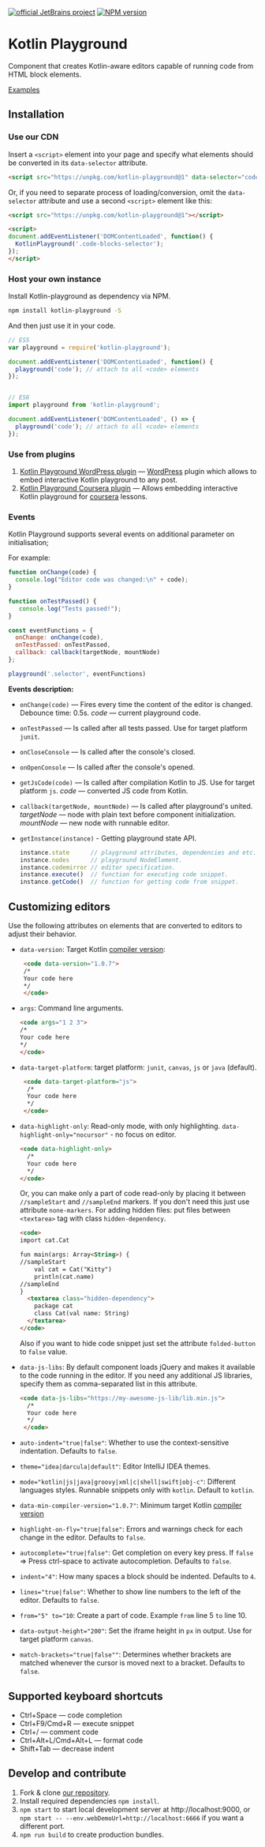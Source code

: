 [![official JetBrains project](http://jb.gg/badges/official-plastic.svg)](https://confluence.jetbrains.com/display/ALL/JetBrains+on+GitHub)
[![NPM version](https://img.shields.io/npm/v/kotlin-playground.svg)](https://www.npmjs.com/package/kotlin-playground) 

# Kotlin Playground

Component that creates Kotlin-aware editors capable of running code from HTML block elements.

[Examples](https://jetbrains.github.io/kotlin-playground/examples/)

## Installation

### Use our CDN

Insert a `<script>` element into your page and specify what elements should be converted in its `data-selector` attribute.

```html
<script src="https://unpkg.com/kotlin-playground@1" data-selector="code"></script>
```

Or, if you need to separate process of loading/conversion, omit the `data-selector` attribute and use a second `<script>` element like this:

```html
<script src="https://unpkg.com/kotlin-playground@1"></script>

<script>
document.addEventListener('DOMContentLoaded', function() {
  KotlinPlayground('.code-blocks-selector');
});
</script>
```

### Host your own instance

Install Kotlin-playground as dependency via NPM.

```bash
npm install kotlin-playground -S
```

And then just use it in your code.

```js
// ES5
var playground = require('kotlin-playground');

document.addEventListener('DOMContentLoaded', function() {
  playground('code'); // attach to all <code> elements
});


// ES6
import playground from 'kotlin-playground';

document.addEventListener('DOMContentLoaded', () => {
  playground('code'); // attach to all <code> elements
});
```

### Use from plugins

1) [Kotlin Playground WordPress plugin](https://github.com/Kotlin/kotlin-playground-wp-plugin) — [WordPress](https://wordpress.com/) plugin which allows to embed interactive Kotlin playground to any post.
2) [Kotlin Playground Coursera plugin](https://github.com/AlexanderPrendota/kotlin-playground-coursera-plugin) — Allows embedding interactive Kotlin playground for [coursera](https://www.coursera.org/) lessons.

### Events

Kotlin Playground supports several events on additional parameter on initialisation;

For example:
```js
function onChange(code) {
  console.log("Editor code was changed:\n" + code);
}

function onTestPassed() {
   console.log("Tests passed!");
}

const eventFunctions = {
  onChange: onChange(code),
  onTestPassed: onTestPassed,
  callback: callback(targetNode, mountNode)
};

playground('.selector', eventFunctions)

```

**Events description:**

- `onChange(code)` — Fires every time the content of the editor is changed. Debounce time: 0.5s.
 _code_ — current playground code.


- `onTestPassed` — Is called after all tests passed. Use for target platform `junit`.

- `onCloseConsole` — Is called after the console's closed.

- `onOpenConsole` — Is called after the console's opened.

- `getJsCode(code)` — Is called after compilation Kotlin to JS. Use for target platform `js`.
   _code_ — converted JS code from Kotlin.

- `callback(targetNode, mountNode)` — Is called after playground's united.
 _targetNode_ — node with plain text before component initialization.
 _mountNode_  — new node with runnable editor.
 
- `getInstance(instance)` - Getting playground state API.

  ```js
  instance.state      // playground attributes, dependencies and etc.
  instance.nodes      // playground NodeElement.
  instance.codemirror // editor specification.
  instance.execute()  // function for executing code snippet.
  instance.getCode()  // function for getting code from snippet.
  ```

## Customizing editors


Use the following attributes on elements that are converted to editors to adjust their behavior.

- `data-version`: Target Kotlin [compiler version](https://try.kotlinlang.org/kotlinServer?type=getKotlinVersions):

   ```html
    <code data-version="1.0.7">
    /*
    Your code here
    */
    </code>
    ```
- `args`: Command line arguments.

  ```html
  <code args="1 2 3">
  /*
  Your code here
  */
  </code>
  ```
  
- `data-target-platform`: target platform: `junit`, `canvas`, `js` or `java` (default).

  ```html
   <code data-target-platform="js">
    /*
    Your code here
    */
   </code>
   ```
- `data-highlight-only`: Read-only mode, with only highlighting. `data-highlight-only="nocursor"` - no focus on editor.

  ```html
  <code data-highlight-only>
    /*
    Your code here
    */
  </code>
  ```
  
  Or, you can make only a part of code read-only by placing it between `//sampleStart` and `//sampleEnd` markers.
  If you don't need this just use attribute `none-markers`.
  For adding hidden files: put files between `<textarea>` tag with class `hidden-dependency`.

  ```html
  <code>
  import cat.Cat
  
  fun main(args: Array<String>) {
  //sampleStart
      val cat = Cat("Kitty")
      println(cat.name)  
  //sampleEnd                 
  }
    <textarea class="hidden-dependency">
      package cat
      class Cat(val name: String) 
    </textarea>
  </code>
  ```
  Also if you want to hide code snippet just set the attribute `folded-button` to `false` value.
  
- `data-js-libs`: By default component loads jQuery and makes it available to the code running in the editor. If you need any additional JS libraries, specify them as comma-separated list in this attribute.

  ```html
  <code data-js-libs="https://my-awesome-js-lib/lib.min.js"> 
    /*
    Your code here
    */
   </code>
  ```
  
- `auto-indent="true|false"`: Whether to use the context-sensitive indentation. Defaults to `false`.

- `theme="idea|darcula|default"`: Editor IntelliJ IDEA themes.

- `mode="kotlin|js|java|groovy|xml|c|shell|swift|obj-c"`: Different languages styles. Runnable snippets only with `kotlin`. Default to `kotlin`.

- `data-min-compiler-version="1.0.7"`: Minimum target Kotlin [compiler version](https://try.kotlinlang.org/kotlinServer?type=getKotlinVersions)
 
- `highlight-on-fly="true|false"`: Errors and warnings check for each change in the editor. Defaults to `false`.

- `autocomplete="true|false"`: Get completion on every key press. If `false` => Press ctrl-space to activate autocompletion. Defaults to `false`.

- `indent="4"`: How many spaces a block should be indented. Defaults to `4`. 

- `lines="true|false"`: Whether to show line numbers to the left of the editor. Defaults to `false`. 

- `from="5" to="10`: Create a part of code. Example `from` line 5 `to` line 10.

- `data-output-height="200"`: Set the iframe height in `px` in output. Use for target platform `canvas`. 

- `match-brackets="true|false""`: Determines whether brackets are matched whenever the cursor is moved next to a bracket. Defaults to `false`.


## Supported keyboard shortcuts

  - Ctrl+Space		   — code completion
  - Ctrl+F9/Cmd+R	       — execute snippet
  - Ctrl+/		       — comment code
  - Ctrl+Alt+L/Cmd+Alt+L   — format code
  - Shift+Tab		   — decrease indent


## Develop and contribute

1. Fork & clone [our repository](https://github.com/JetBrains/kotlin-playground).
2. Install required dependencies `npm install`.
3. `npm start` to start local development server at http://localhost:9000, or `npm start -- --env.webDemoUrl=http://localhost:6666` if you want a different port.
4. `npm run build` to create production bundles.

